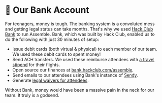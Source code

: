 # 🏦 Our Bank Account

For teenagers, money is tough. The banking system is a convoluted mess and getting legal status can take months. That's why we used [Hack Club Bank](https://hackclub.com/bank) to run Assemble. Bank, which was built by Hack Club, enabled us to do the following with just 30 minutes of setup:

- Issue debit cards (both virtual & physical) to each member of our team. We used these debit cards to spent money!
- Send ACH transfers. We used these reimburse attendees with [a travel stipend](/the-attendees/stipends) for their flights.
- Open source our finances at [bank.hackclub.com/assemble](https://bank.hackclub.com/assemble).
- Send emails to our attendees using Bank's instance of [Sendy](https://sendy.co).
- Generate [legal waivers for attendees](/further-reading/waiver.pdf).

Without Bank, money would have been a massive pain in the neck for our team. It truly is a godsend.
